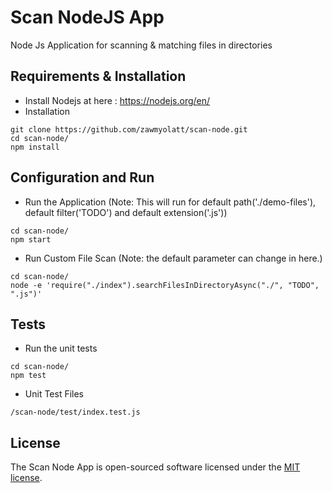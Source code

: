 # Scan NodeJS App
Node Js Application for scanning &amp; matching files in directories

## Requirements & Installation
- Install Nodejs at here : https://nodejs.org/en/
- Installation 
```
git clone https://github.com/zawmyolatt/scan-node.git
cd scan-node/
npm install
```

## Configuration and Run
- Run the Application (Note: This will run for default path('./demo-files'), default filter('TODO') and default extension('.js'))
```
cd scan-node/
npm start
```

- Run Custom File Scan (Note: the default parameter can change in here.)
```
cd scan-node/
node -e 'require("./index").searchFilesInDirectoryAsync("./", "TODO", ".js")' 
```

## Tests
- Run the unit tests
```
cd scan-node/
npm test
```
- Unit Test Files
```
/scan-node/test/index.test.js
```

## License

The Scan Node App is open-sourced software licensed under the [MIT license](https://opensource.org/licenses/MIT).